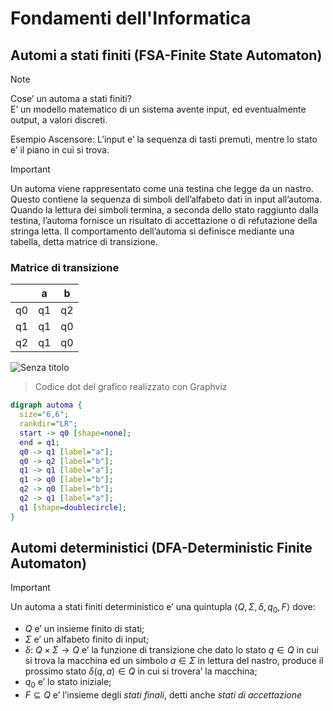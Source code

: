 # Fondamenti dell'Informatica

## Automi a stati finiti (FSA-Finite State Automaton)

> [!NOTE]
> Cose’ un automa a stati finiti?\
> E’ un modello matematico di un sistema avente input, ed eventualmente output, a valori discreti.

Esempio Ascensore:
L’input e’ la sequenza di tasti premuti, mentre lo stato e’ il piano in cui si trova.

>[!IMPORTANT]
>Un automa viene rappresentato come una testina che legge da un nastro.
>Questo contiene la sequenza di simboli dell’alfabeto dati in input all’automa.
>Quando la lettura dei simboli termina, a seconda dello stato raggiunto dalla testina, l’automa
>fornisce un risultato di accettazione o di refutazione della stringa letta. Il comportamento
>dell’automa si definisce mediante una tabella, detta matrice di transizione.

### Matrice di transizione

| |a|b|
|---|---|---|
|q0|q1|q2
|q1|q1|q0
|q2|q1|q0

![Senza titolo](https://github.com/Victor-Danilov/FdI/assets/98687601/198cf3f8-3b18-484c-adf7-1ef95fd05582)
>Codice dot del grafico realizzato con Graphviz
```dot
digraph automa {
  size="6,6";
  rankdir="LR";
  start -> q0 [shape=none];
  end = q1;
  q0 -> q1 [label="a"];
  q0 -> q2 [label="b"];
  q1 -> q1 [label="a"];
  q1 -> q0 [label="b"];
  q2 -> q0 [label="b"];
  q2 -> q1 [label="a"];
  q1 [shape=doublecircle];
}
```

## Automi deterministici (DFA-Deterministic Finite Automaton)

>[!IMPORTANT]
> Un automa a stati finiti deterministico e’ una quintupla $\langle Q,\Sigma,\delta,q_0, F \rangle$ dove:
> - $Q$ e’ un insieme finito di stati;
> - $\Sigma$ e’ un alfabeto finito di input;
> - $\delta$: $Q\times\Sigma\longrightarrow Q$ e’ la funzione di transizione che dato lo stato $q\in Q$ in cui si trova la macchina ed un simbolo $a\in \Sigma$ in lettura del nastro, produce il prossimo stato $\delta(q,a)\in Q$ in cui si trovera’ la macchina;
> - $q_0$ e’ lo stato iniziale;
> - $F\subseteq Q$ e’ l’insieme degli *stati finali*, detti anche *stati di accettazione*
